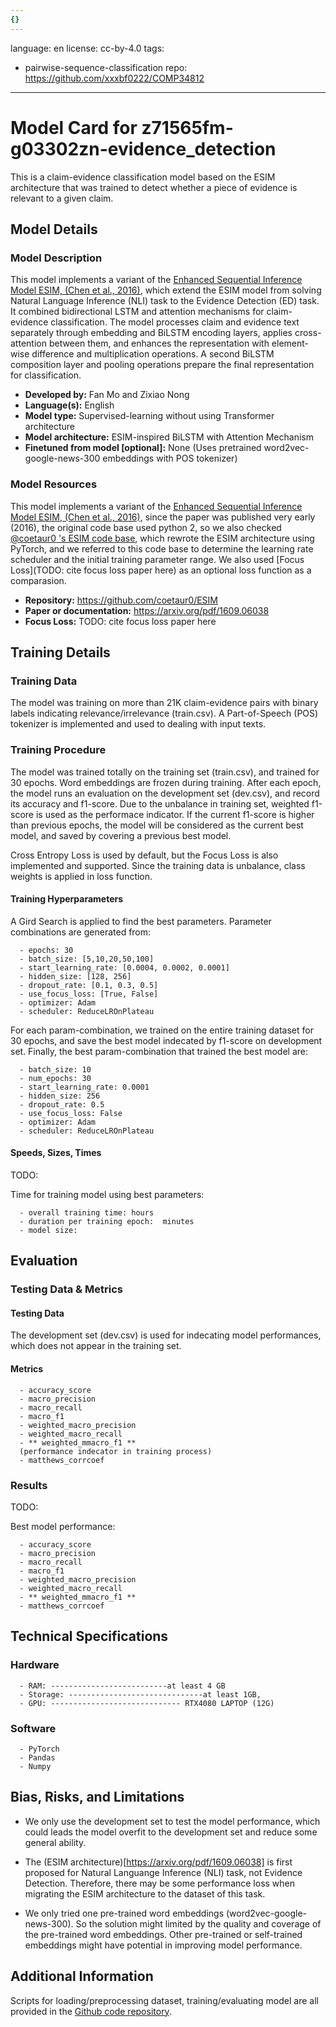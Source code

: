 ```yaml
---
{}
---
```

language: en
license: cc-by-4.0
tags:
- pairwise-sequence-classification
repo: https://github.com/xxxbf0222/COMP34812

---

# Model Card for z71565fm-g03302zn-evidence_detection

<!-- Provide a quick summary of what the model is/does. -->

This is a claim-evidence classification model based on the ESIM architecture that was trained to detect whether a piece of evidence is relevant to a given claim.

## Model Details

### Model Description

<!-- Provide a longer summary of what this model is. -->

This model implements a variant of the [Enhanced Sequential Inference Model ESIM, (Chen et al., 2016)](https://arxiv.org/pdf/1609.06038), which extend the ESIM model from solving Natural Language Inference (NLI) task to the Evidence Detection (ED) task. It combined bidirectional LSTM and attention mechanisms for claim-evidence classification. The model processes claim and evidence text separately through embedding and BiLSTM encoding layers, applies cross-attention between them, and enhances the representation with element-wise difference and multiplication operations. A second BiLSTM composition layer and pooling operations prepare the final representation for classification. 



- **Developed by:** Fan Mo and Zixiao Nong
- **Language(s):** English
- **Model type:** Supervised-learning without using Transformer architecture
- **Model architecture:** ESIM-inspired BiLSTM with Attention Mechanism
- **Finetuned from model [optional]:** None (Uses pretrained word2vec-google-news-300 embeddings with POS tokenizer)

### Model Resources

This model implements a variant of the [Enhanced Sequential Inference Model ESIM, (Chen et al., 2016)](https://arxiv.org/pdf/1609.06038), since the paper was published very early (2016), the original code base used python 2, so we also checked [@coetaur0 's ESIM code base](https://arxiv.org/pdf/1609.06038), which rewrote the ESIM architecture using PyTorch, and we referred to this code base to determine the learning rate scheduler and the initial training parameter range. We also used [Focus Loss](TODO: cite focus loss paper here) as an optional loss function as a comparasion.
<!-- Provide links where applicable. -->

- **Repository:** https://github.com/coetaur0/ESIM
- **Paper or documentation:** https://arxiv.org/pdf/1609.06038
- **Focus Loss:** TODO: cite focus loss paper here

## Training Details

### Training Data

<!-- This is a short stub of information on the training data that was used, and documentation related to data pre-processing or additional filtering (if applicable). -->

The model was training on more than 21K claim-evidence pairs with binary labels indicating relevance/irrelevance (train.csv). A Part-of-Speech (POS) tokenizer is implemented and used to dealing with input texts. 

### Training Procedure

<!-- This relates heavily to the Technical Specifications. Content here should link to that section when it is relevant to the training procedure. -->

The model was trained totally on the training set (train.csv), and trained for 30 epochs. Word embeddings are frozen during training. After each epoch, the model runs an evaluation on the development set (dev.csv), and record its accuracy and f1-score. Due to the unbalance in training set, weighted f1-score is used as the performace indicator. If the current f1-score is higher than previous epochs, the model will be considered as the current best model, and saved by covering a previous best model. 

Cross Entropy Loss is used by default, but the Focus Loss is also implemented and supported. Since the training data is unbalance, class weights is applied in loss function.

#### Training Hyperparameters

<!-- This is a summary of the values of hyperparameters used in training the model. -->

A Gird Search is applied to find the best parameters. Parameter combinations are generated from:

      - epochs: 30
      - batch_size: [5,10,20,50,100]
      - start_learning_rate: [0.0004, 0.0002, 0.0001]
      - hidden_size: [128, 256]
      - dropout_rate: [0.1, 0.3, 0.5]
      - use_focus_loss: [True, False]
      - optimizer: Adam
      - scheduler: ReduceLROnPlateau

For each param-combination, we trained on the entire training dataset for 30 epochs, and save the best model indecated by f1-score on development set. Finally, the best param-combination that trained the best model are:

      - batch_size: 10
      - num_epochs: 30
      - start_learning_rate: 0.0001
      - hidden_size: 256
      - dropout_rate: 0.5
      - use_focus_loss: False
      - optimizer: Adam
      - scheduler: ReduceLROnPlateau

#### Speeds, Sizes, Times

<!-- This section provides information about how roughly how long it takes to train the model and the size of the resulting model. -->
TODO:

Time for training model using best parameters:

      - overall training time: hours
      - duration per training epoch:  minutes
      - model size: 

## Evaluation

<!-- This section describes the evaluation protocols and provides the results. -->

### Testing Data & Metrics

#### Testing Data

<!-- This should describe any evaluation data used (e.g., the development/validation set provided). -->

The development set (dev.csv) is used for indecating model performances, which does not appear in the training set. 

#### Metrics

<!-- These are the evaluation metrics being used. -->
      - accuracy_score
      - macro_precision
      - macro_recall
      - macro_f1
      - weighted_macro_precision
      - weighted_macro_recall
      - ** weighted_mmacro_f1 ** 
      (performance indecator in training process)
      - matthews_corrcoef

### Results
TODO:

Best model performance:

      - accuracy_score
      - macro_precision
      - macro_recall
      - macro_f1
      - weighted_macro_precision
      - weighted_macro_recall
      - ** weighted_mmacro_f1 **
      - matthews_corrcoef

## Technical Specifications

### Hardware


      - RAM: --------------------------at least 4 GB
      - Storage: ------------------------------at least 1GB,
      - GPU: ----------------------------- RTX4080 LAPTOP (12G)

### Software


      - PyTorch
      - Pandas
      - Numpy

## Bias, Risks, and Limitations

<!-- This section is meant to convey both technical and sociotechnical limitations. -->

* We only use the development set to test the model performance, which could leads the model overfit to the development set and reduce some general ability.

* The (ESIM architecture)[https://arxiv.org/pdf/1609.06038] is first proposed for Natural Languange Inference (NLI) task, not Evidence Detection. Therefore, there may be some performance loss when migrating the ESIM architecture to the dataset of this task.

* We only tried one pre-trained word embeddings (word2vec-google-news-300). So the solution might limited by the quality and coverage of the pre-trained word embeddings. Other pre-trained or self-trained embeddings might have potential in improving model performance.



## Additional Information
<!-- Any other information that would be useful for other people to know. -->
Scripts for loading/preprocessing dataset, training/evaluating model are all provided in the [Github code repository](https://github.com/xxxbf0222/COMP34812).